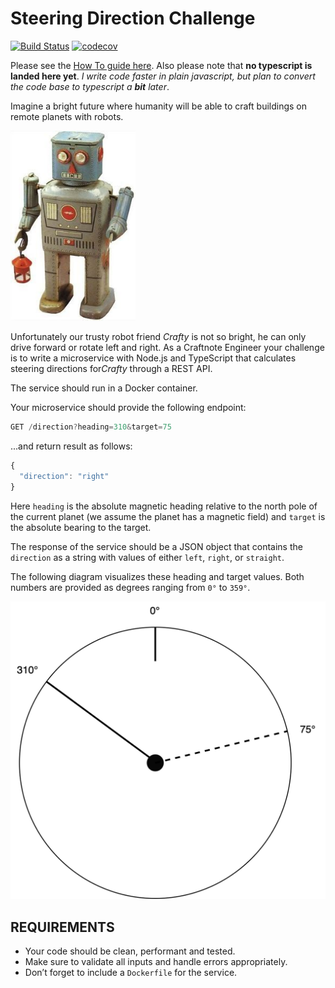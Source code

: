 # Steering Direction Challenge

[![Build Status](https://travis-ci.com/Dmitry-N-Medvedev/SDC.svg?branch=main)](https://travis-ci.com/Dmitry-N-Medvedev/SDC)
[![codecov](https://codecov.io/gh/Dmitry-N-Medvedev/SDC/branch/main/graph/badge.svg?token=iObuPll58h)](https://codecov.io/gh/Dmitry-N-Medvedev/SDC)

Please see the [How To guide here](/docs/HOW-TO.md). Also please note that **no typescript is landed here yet**. *I write code faster in plain javascript, but plan to convert the code base to typescript a **bit** later*.

Imagine a bright future where humanity will be able to craft buildings on remote planets with robots.

<img src="docs/robot.jpg" width="200" alt="robot" />

Unfortunately our trusty robot friend *​Crafty​* is not so bright, he can only drive forward or rotate left and right.
As a Craftnote Engineer your challenge is to write a microservice with Node.js and TypeScript that calculates steering directions for *​Crafty​* through a REST API.

The service should run in a Docker container.

Your microservice should provide the following endpoint:

```javascript
GET /direction?heading=310&target=75
```

...and return result as follows:

```javascript
{
  "direction": "right"
}
```

Here `​heading​` is the absolute magnetic heading relative to the north pole of the current planet (we assume the planet has a magnetic field) and `​target​` is the absolute bearing to the target.

The response of the service should be a JSON object that contains the `​direction` as a string with values of either `​left​`, `​right​`, or `​straight​`.

The following diagram visualizes these heading and target values. Both numbers are provided as degrees ranging from `0°` to `359°`.

<img src="docs/360.png" width="600" />

## REQUIREMENTS

* Your code should be clean, performant and tested.
* Make sure to validate all inputs and handle errors appropriately.
* Don’t forget to include a `Dockerfile` for the service.
